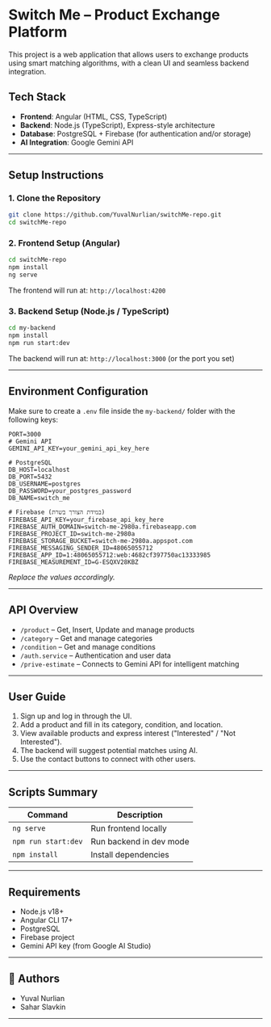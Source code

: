 # Switch Me – Product Exchange Platform

This project is a web application that allows users to exchange products using smart matching algorithms, with a clean UI and seamless backend integration.

##  Tech Stack

- **Frontend**: Angular (HTML, CSS, TypeScript)
- **Backend**: Node.js (TypeScript), Express-style architecture
- **Database**: PostgreSQL + Firebase (for authentication and/or storage)
- **AI Integration**: Google Gemini API

---

##  Setup Instructions

### 1. Clone the Repository
```bash
git clone https://github.com/YuvalNurlian/switchMe-repo.git
cd switchMe-repo
```

### 2. Frontend Setup (Angular)

```bash
cd switchMe-repo
npm install
ng serve
```

The frontend will run at: `http://localhost:4200`

### 3. Backend Setup (Node.js / TypeScript)

```bash
cd my-backend
npm install
npm run start:dev
```

The backend will run at: `http://localhost:3000` (or the port you set)

---

##  Environment Configuration

Make sure to create a `.env` file inside the `my-backend/` folder with the following keys:

```env
PORT=3000
# Gemini API
GEMINI_API_KEY=your_gemini_api_key_here

# PostgreSQL
DB_HOST=localhost
DB_PORT=5432
DB_USERNAME=postgres
DB_PASSWORD=your_postgres_password
DB_NAME=switch_me

# Firebase (במידת הצורך בשרת)
FIREBASE_API_KEY=your_firebase_api_key_here
FIREBASE_AUTH_DOMAIN=switch-me-2980a.firebaseapp.com
FIREBASE_PROJECT_ID=switch-me-2980a
FIREBASE_STORAGE_BUCKET=switch-me-2980a.appspot.com
FIREBASE_MESSAGING_SENDER_ID=48065055712
FIREBASE_APP_ID=1:48065055712:web:4682cf397750ac13333985
FIREBASE_MEASUREMENT_ID=G-ESQXV28KBZ
```

*Replace the values accordingly.*

---

##  API Overview

- `/product` – Get, Insert, Update and manage products
- `/category` – Get and manage categories
- `/condition` – Get and manage conditions
- `/auth.service` – Authentication and user data
- `/prive-estimate` – Connects to Gemini API for intelligent matching

---

##  User Guide

1. Sign up and log in through the UI.
2. Add a product and fill in its category, condition, and location.
3. View available products and express interest ("Interested" / "Not Interested").
4. The backend will suggest potential matches using AI.
5. Use the contact buttons to connect with other users.

---

## Scripts Summary

| Command                  | Description                |
|--------------------------|----------------------------|
| `ng serve`               | Run frontend locally       |
| `npm run start:dev`      | Run backend in dev mode    |
| `npm install`            | Install dependencies       |

---

##  Requirements

- Node.js v18+
- Angular CLI 17+
- PostgreSQL
- Firebase project
- Gemini API key (from Google AI Studio)

---

## 🙋 Authors

- Yuval Nurlian  
- Sahar Slavkin

---

